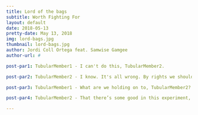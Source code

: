 ```yaml
---
title: Lord of the bags
subtitle: Worth Fighting For
layout: default
date: 2018-05-13
pretty-date: May 13, 2018
img: lord-bags.jpg
thumbnail: lord-bags.jpg
author: Jordi Coll Ortega feat. Samwise Gamgee
author-url: #

post-par1: TubularMember1 - I can't do this, TubularMember2.

post-par2: TubularMember2 - I know. It's all wrong. By rights we shouldn't even be here. But we are. It's like in the great stories TubularMember1. The ones that really mattered. Full of darkness and danger they were, and sometimes you didn't want to know the end. Because how could the end be happy? How could the world go back to the way it was when so much bad happened? But in the end, it's only a passing thing, this shadow. Even darkness must pass. A new day will come. And when the sun shines, it will shine out the clearer. Those were the stories that stayed with you. That meant something. Even if you were too small to understand why. But I think, TubularMember1, I do understand. I know now. Folk in those stories had lots of chances of turning back only they didn’t. Because they were holding on to something.

post-par3: TubularMember1 - What are we holding on to, TubularMember2?

post-par4: TubularMember2 - That there’s some good in this experiment, TubularMember1. And it’s worth fighting for.

---
```

